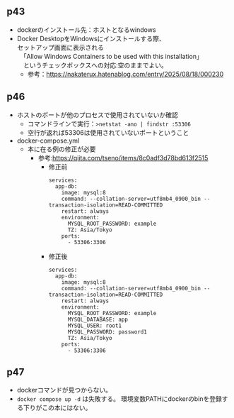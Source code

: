 ## p43
- dockerのインストール先：ホストとなるwindows  
- Docker DesktopをWindowsにインストールする際、  
  セットアップ画面に表示される  
　「Allow Windows Containers to be used with this installation」  
　というチェックボックスへの対応:空のままでよい。  
    - 参考：https://nakaterux.hatenablog.com/entry/2025/08/18/000230

## p46
- ホストのポートが他のプロセスで使用されていないか確認
  - コマンドラインで実行：`>netstat -ano | findstr :53306`
  - 空行が返れば53306は使用されていないポートということ
- docker-compose.yml
  - 本に在る例の修正が必要
    - 参考:https://qiita.com/tseno/items/8c0adf3d78bd613f2515
      - 修正前
        ```
        services:
          app-db:
            image: mysql:8
            command: --collation-server=utf8mb4_0900_bin --transaction-isolation=READ-COMMITTED
            restart: always
            environment:
              MYSQL_ROOT_PASSWORD: example
              TZ: Asia/Tokyo
            ports:
              - 53306:3306
        ``` 
      - 修正後
          ```
          services:
            app-db:
              image: mysql:8
              command: --collation-server=utf8mb4_0900_bin --transaction-isolation=READ-COMMITTED
              restart: always
              environment:
                MYSQL_ROOT_PASSWORD: example
                MYSQL_DATABASE: app
                MYSQL_USER: root1
                MYSQL_PASSWORD: password1
                TZ: Asia/Tokyo
              ports:
                - 53306:3306          
          ```
## p47
- dockerコマンドが見つからない。
- `docker compose up -d` は失敗する。
  環境変数PATHにdockerのbinを登録する下りがこの本にはない。
